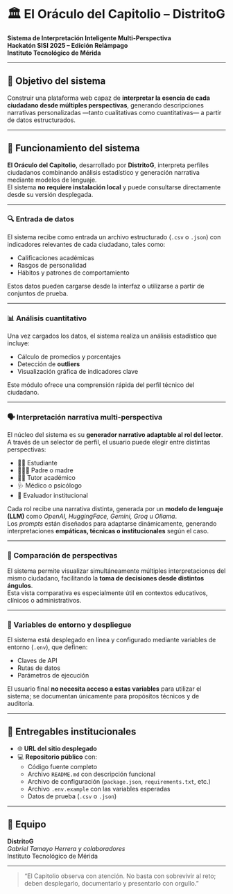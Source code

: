 # 🏛️ El Oráculo del Capitolio – DistritoG  

**Sistema de Interpretación Inteligente Multi-Perspectiva**  
**Hackatón SISI 2025 – Edición Relámpago**  
**Instituto Tecnológico de Mérida**

---

## 🎯 Objetivo del sistema

Construir una plataforma web capaz de **interpretar la esencia de cada ciudadano desde múltiples perspectivas**, generando descripciones narrativas personalizadas —tanto cualitativas como cuantitativas— a partir de datos estructurados.

---

## 🧠 Funcionamiento del sistema

**El Oráculo del Capitolio**, desarrollado por **DistritoG**, interpreta perfiles ciudadanos combinando análisis estadístico y generación narrativa mediante modelos de lenguaje.  
El sistema **no requiere instalación local** y puede consultarse directamente desde su versión desplegada.

---

### 🔍 Entrada de datos

El sistema recibe como entrada un archivo estructurado (`.csv` o `.json`) con indicadores relevantes de cada ciudadano, tales como:

- Calificaciones académicas  
- Rasgos de personalidad  
- Hábitos y patrones de comportamiento  

Estos datos pueden cargarse desde la interfaz o utilizarse a partir de conjuntos de prueba.

---

### 📊 Análisis cuantitativo

Una vez cargados los datos, el sistema realiza un análisis estadístico que incluye:

- Cálculo de promedios y porcentajes  
- Detección de **outliers**  
- Visualización gráfica de indicadores clave  

Este módulo ofrece una comprensión rápida del perfil técnico del ciudadano.

---

### 🗣️ Interpretación narrativa multi-perspectiva

El núcleo del sistema es su **generador narrativo adaptable al rol del lector**.  
A través de un selector de perfil, el usuario puede elegir entre distintas perspectivas:

- 👩‍🎓 Estudiante  
- 👨‍👩‍👧 Padre o madre  
- 🧑‍🏫 Tutor académico  
- 🩺 Médico o psicólogo  
- 🧾 Evaluador institucional  

Cada rol recibe una narrativa distinta, generada por un **modelo de lenguaje (LLM)** como *OpenAI, HuggingFace, Gemini, Groq* u *Ollama*.  
Los *prompts* están diseñados para adaptarse dinámicamente, generando interpretaciones **empáticas, técnicas o institucionales** según el caso.

---

### 🧭 Comparación de perspectivas

El sistema permite visualizar simultáneamente múltiples interpretaciones del mismo ciudadano, facilitando la **toma de decisiones desde distintos ángulos**.  
Esta vista comparativa es especialmente útil en contextos educativos, clínicos o administrativos.

---

### 🔐 Variables de entorno y despliegue

El sistema está desplegado en línea y configurado mediante variables de entorno (`.env`), que definen:

- Claves de API  
- Rutas de datos  
- Parámetros de ejecución  

El usuario final **no necesita acceso a estas variables** para utilizar el sistema; se documentan únicamente para propósitos técnicos y de auditoría.

---

## 📁 Entregables institucionales

- 🌐 **URL del sitio desplegado**  
- 💻 **Repositorio público** con:
  - Código fuente completo  
  - Archivo `README.md` con descripción funcional  
  - Archivo de configuración (`package.json`, `requirements.txt`, etc.)  
  - Archivo `.env.example` con las variables esperadas  
  - Datos de prueba (`.csv` o `.json`)  

---

## 👥 Equipo

**DistritoG**  
*Gabriel Tamayo Herrera y colaboradores*  
Instituto Tecnológico de Mérida  

---

> “El Capitolio observa con atención. No basta con sobrevivir al reto; deben desplegarlo, documentarlo y presentarlo con orgullo.”  
